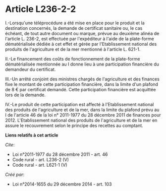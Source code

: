 # Article L236-2-2

I.-Lorsqu'une téléprocédure a été mise en place pour le produit et la destination concernés, la demande de certificat
sanitaire ou, le cas échéant, de tout autre document ou marque, prévue au deuxième alinéa de l'article L. 236-2, est
effectuée par l'expéditeur à l'aide de la plate-forme dématérialisée dédiée à cet effet et gérée par l'Etablissement national
des produits de l'agriculture et de la mer mentionné à l'article L. 621-1. 

II.-Le financement des coûts de fonctionnement de la plate-forme dématérialisée mentionnée au I donne lieu à une
participation financière du demandeur du certificat. 

III.-Un arrêté conjoint des ministres chargés de l'agriculture et des finances fixe le montant de cette participation
financière, dans la limite d'un plafond de 8 € par certificat demandé. Cette participation financière est acquittée lors de
la demande. 

IV.-Le produit de cette participation est affecté à l'Etablissement national des produits de l'agriculture et de la mer, dans
la limite du plafond prévu au I de l'article 46 de la loi n° 2011-1977 du 28 décembre 2011 de finances pour 2012.
L'Etablissement national des produits de l'agriculture et de la mer en assure le recouvrement selon le principe des recettes
au comptant.

**Liens relatifs à cet article**

_Cite_:

  - Loi n°2011-1977 du 28 décembre 2011 - art. 46
  - Code rural - art. L236-2 (V)
  - Code rural - art. L621-1 (V)

_Créé par_:

  - Loi n°2014-1655 du 29 décembre 2014 - art. 103
